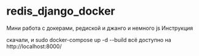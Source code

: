# redis_django_docker
Мини работа с докерами, редиской и джанго и немного js
Инструкция

скачали, и
sudo docker-compose up -d --build
всё
доступно на http://localhost:8000/

